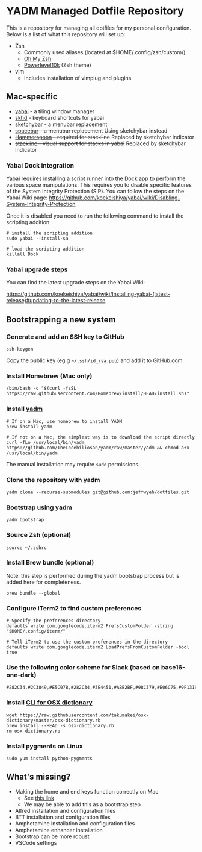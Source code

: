 # YADM Managed Dotfile Repository

This is a repository for managing all dotfiles for my personal configuration.
Below is a list of what this repository will set up:
* Zsh
    * Commonly used aliases (located at $HOME/.config/zsh/custom/)
    * [Oh My Zsh](https://github.com/ohmyzsh/ohmyzsh)
    * [Powerlevel10k](https://github.com/romkatv/powerlevel10k) (Zsh theme)
* vim
    * Includes installation of vimplug and plugins

## Mac-specific

* [yabai](https://github.com/koekeishiya/yabai) - a tiling window manager
* [skhd](https://github.com/koekeishiya/skhd) - keyboard shortcuts for yabai
* [sketchybar](https://github.com/FelixKratz/SketchyBar) - a menubar replacement
* ~~[spacebar](https://github.com/cmacrae/spacebar) - a menubar replacement~~ Using sketchybar instead
* ~~[Hammerspoon](http://www.hammerspoon.org/) - required for stackline~~ Replaced by sketchybar indicator
* ~~[stackline](https://github.com/AdamWagner/stackline) - visual support for stacks in yabai~~ Replaced by sketchybar indicator

### Yabai Dock integration

Yabai requires installing a script runner into the Dock app to perform the various
space manipulations. This requires you to disable specific features of the System
Integrity Protection (SIP). You can follow the steps on the Yabai Wiki page:
https://github.com/koekeishiya/yabai/wiki/Disabling-System-Integrity-Protection 

Once it is disabled you need to run the following command to install the scripting addition:

    # install the scripting addition
    sudo yabai --install-sa

    # load the scripting addition
    killall Dock

### Yabai upgrade steps

You can find the latest upgrade steps on the Yabai Wiki:

https://github.com/koekeishiya/yabai/wiki/Installing-yabai-(latest-release)#updating-to-the-latest-release

## Bootstrapping a new system

### Generate and add an SSH key to GitHub

    ssh-keygen

Copy the public key (eg.g `~/.ssh/id_rsa.pub`) and add it to GitHub.com.

### Install Homebrew (Mac only)

    /bin/bash -c "$(curl -fsSL https://raw.githubusercontent.com/Homebrew/install/HEAD/install.sh)"

### Install [yadm](https://github.com/TheLocehiliosan/yadm)

    # If on a Mac, use homebrew to install YADM
    brew install yadm

    # If not on a Mac, the simplest way is to download the script directly
    curl -fLo /usr/local/bin/yadm https://github.com/TheLocehiliosan/yadm/raw/master/yadm && chmod a+x /usr/local/bin/yadm

The manual installation may require `sudo` permissions.

### Clone the repository with yadm

    yadm clone --recurse-submodules git@github.com:jeffwyeh/dotfiles.git

### Bootstrap using yadm

    yadm bootstrap

### Source Zsh (optional)

    source ~/.zshrc

### Install Brew bundle (optional)

Note: this step is performed during the yadm bootstrap process but is added
here for completeness.

    brew bundle --global

### Configure iTerm2 to find custom preferences

    # Specify the preferences directory
    defaults write com.googlecode.iterm2 PrefsCustomFolder -string "$HOME/.config/iterm/"

    # Tell iTerm2 to use the custom preferences in the directory
    defaults write com.googlecode.iterm2 LoadPrefsFromCustomFolder -bool true

### Use the following color scheme for Slack (based on base16-one-dark)

    #282C34,#2C3849,#E5C07B,#282C34,#3E4451,#ABB2BF,#98C379,#E06C75,#0F131B,#ABB2BF

### Install [CLI for OSX dictionary](https://github.com/aztack/osx-dictionary)

    wget https://raw.githubusercontent.com/takumakei/osx-dictionary/master/osx-dictionary.rb
    brew install --HEAD -s osx-dictionary.rb
    rm osx-dictionary.rb

### Install pygments on Linux

    sudo yum install python-pygments

## What's missing?

* Making the home and end keys function correctly on Mac
    * See [this link](https://damieng.com/blog/2015/04/24/make-home-end-keys-behave-like-windows-on-mac-os-x)
    * We may be able to add this as a bootstrap step
* Alfred installation and configuration files
* BTT installation and configuration files
* Amphetamine installation and configuration files
* Amphetamine enhancer installation
* Bootstrap can be more robust
* VSCode settings
